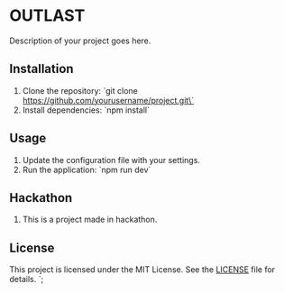 # OUTLAST

Description of your project goes here.

## Installation

1. Clone the repository: \`git clone https://github.com/yourusername/project.git\`
2. Install dependencies: \`npm install\`

## Usage

1. Update the configuration file with your settings.
2. Run the application: \`npm run dev\`

## Hackathon
1. This is a project made in hackathon.


## License

This project is licensed under the MIT License. See the [LICENSE](LICENSE) file for details.
`;
